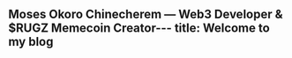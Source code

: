 Moses Okoro Chinecherem — Web3 Developer & $RUGZ Memecoin Creator---
title: Welcome to my blog
---

